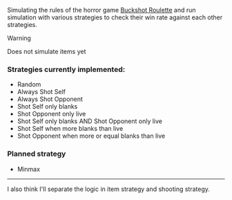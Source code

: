 Simulating the rules of the horror game [Buckshot Roulette](https://mikeklubnika.itch.io/buckshot-roulette) and run simulation with various strategies to check their win rate against each other strategies.

> [!warning]
> Does not simulate items yet

### Strategies currently implemented:

- Random
- Always Shot Self
- Always Shot Opponent
- Shot Self only blanks
- Shot Opponent only live
- Shot Self only blanks AND Shot Opponent only live
- Shot Self when more blanks than live
- Shot Opponent when more or equal blanks than live

### Planned strategy

- Minmax

---

I also think I'll separate the logic in item strategy and shooting strategy.